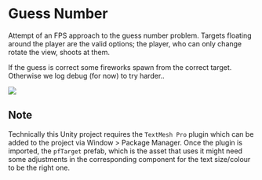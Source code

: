 # Guess Number

Attempt of an FPS approach to the guess number problem.
Targets floating around the player are the valid options;
the player, who can only change rotate the view, shoots at them.

If the guess is correct some fireworks spawn from the 
correct target. Otherwise we log debug (for now) to try harder.. 

![](guess_number.gif)

## Note

Technically this Unity project requires the ``TextMesh Pro`` plugin which
can be added to the project via Window > Package Manager.
Once the plugin is imported, the ``pfTarget`` prefab, which is the
asset that uses it might need some adjustments in the corresponding
component for the text size/colour to be the right one.
